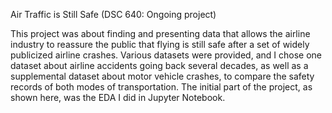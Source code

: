 Air Traffic is Still Safe (DSC 640: Ongoing project)

This project was about finding and presenting data that allows the airline industry to reassure the public that flying is still safe after a set of widely publicized airline crashes. Various datasets were provided, and I chose one dataset about airline accidents going back several decades, as well as a supplemental dataset about motor vehicle crashes, to compare the safety records of both modes of transportation. The initial part of the project, as shown here, was the EDA I did in Jupyter Notebook.
